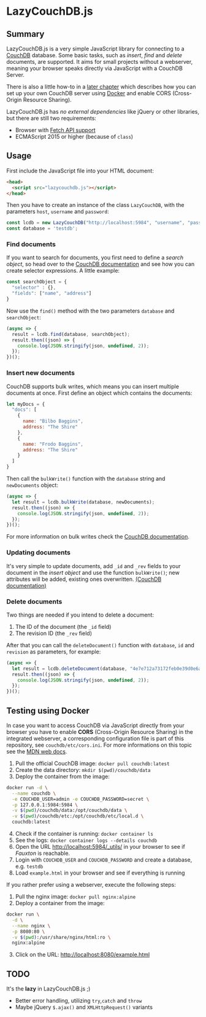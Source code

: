 # LazyCouchDB.js

## Summary

LazyCouchDB.js is a very simple JavaScript library for connecting to a [CouchDB](http://couchdb.apache.org/) database. Some basic tasks, such as _insert_, _find_ and _delete_ documents, are supported. It aims for small projects without a webserver, meaning your browser speaks directly via JavaScript with a CouchDB Server.

There is also a little how-to in a [later chapter](#docker) which describes how you can set up your own CouchDB server using [Docker](https://www.docker.com/) and enable CORS (Cross-Origin Resource Sharing).

LazyCouchDB.js has _no external dependencies_ like jQuery or other libraries, but there are still two requirements:

* Browser with [Fetch API support](https://developer.mozilla.org/en-US/docs/Web/API/Fetch_API#Browser_compatibility)
* ECMAScript 2015 or higher (because of `class`)

## Usage

First include the JavaScript file into your HTML document:

```html
<head>
  <script src="lazycouchdb.js"></script>
</head>
```

Then you have to create an instance of the class `LazyCouchDB`, with the parameters `host`, `username` and `password`:

```javascript
const lcdb = new LazyCouchDB("http://localhost:5984", "username", "password");
const database = 'testdb';
```

### Find documents

If you want to search for documents, you first need to define a _search object_, so head over to the [CouchDB documentation](https://docs.couchdb.org/en/stable/api/database/find.html#operators) and see how you can create selector expressions. A little example:

```javascript
const searchObject = {
  "selector" : {},
  "fields": ["name", "address"]  
}
```

Now use the `find()` method with the two parameters `database` and `searchObject`:

```javascript
(async => {
  result = lcdb.find(database, searchObject);
  result.then((json) => {
    console.log(JSON.stringify(json, undefined, 2));
  });
})();
```

### Insert new documents

CouchDB supports bulk writes, which means you can insert multiple documents at once. First define an object which contains the documents:

```javascript
let myDocs = {
  "docs": [
    {
      name: "Bilbo Baggins",
      address: "The Shire"
    },
    {
      name: "Frodo Baggins",
      address: "The Shire"
    }
  ]
}
```

Then call the `bulkWrite()` function with the `database` string and `newDocuments` object:

```javascript
(async => {
  let result = lcdb.bulkWrite(database, newDocuments);
  result.then((json) => {
    console.log(JSON.stringify(json, undefined, 2));
  });
})();
```

For more information on bulk writes check the [CouchDB documentation](https://docs.couchdb.org/en/stable/api/database/bulk-api.html#inserting-documents-in-bulk).

### Updating documents

It's very simple to update documents, add `_id` and `_rev` fields to your document in the _insert object_ and use the function `bulkWrite()`; new attributes will be added, existing ones overwritten. [(CouchDB documentation)](https://docs.couchdb.org/en/stable/api/database/bulk-api.html#updating-documents-in-bulk)

### Delete documents

Two things are needed if you intend to delete a document:

1. The ID of the document (the `_id` field)
2. The revision ID (the `_rev` field)

After that you can call the `deleteDocument()` function with `database`, `id` and `revision` as parameters, for example:

```javascript
(async => {
  let result = lcdb.deleteDocument(database, "4e7e712a73172feb0e39d0e6a10082a9", "1-55d011d3ce897ec69f9b8402d1f22886");
  result.then((json) => {
    console.log(JSON.stringify(json, undefined, 2));
  });
})();
```

## Testing using Docker <a name="docker"></a>

In case you want to access CouchDB via JavaScript directly from your browser you have to enable __CORS__ (Cross-Origin Resource Sharing) in the integrated webserver, a corresponding configuration file is part of this repository, see `couchdb/etc/cors.ini`. For more informations on this topic see the [MDN web docs](https://developer.mozilla.org/en-US/docs/Web/HTTP/CORS).

1. Pull the official CouchDB image: `docker pull couchdb:latest`
2. Create the data directory: `mkdir $(pwd)/couchdb/data`
3. Deploy the container from the image:

```bash
docker run -d \
  --name couchdb \
  -e COUCHDB_USER=admin -e COUCHDB_PASSWORD=secret \
  -p 127.0.0.1:5984:5984 \
  -v $(pwd)/couchdb/data:/opt/couchdb/data \
  -v $(pwd)/couchdb/etc:/opt/couchdb/etc/local.d \
  couchdb:latest
```

4. Check if the container is running: `docker container ls`
5. See the logs: `docker container logs --details couchdb`
6. Open the URL [http://localhost:5984/_utils/](http://localhost:5984/_utils/) in your browser to see if _Fauxton_ is reachable.
7. Login with `COUCHDB_USER` and `COUCHDB_PASSWORD` and create a database, e.g. `testdb`
8. Load `example.html` in your browser and see if everything is running

If you rather prefer using a webserver, execute the following steps:

1. Pull the nginx image: `docker pull nginx:alpine`
2. Deploy a container from the image:

```bash
docker run \
  -d \
  --name nginx \
  -p 8080:80 \
  -v $(pwd):/usr/share/nginx/html:ro \
  nginx:alpine
```

3. Click on the URL: [http://localhost:8080/example.html](http://localhost:8080/example.html)

## TODO

It's the __lazy__ in LazyCouchDB.js ;)

* Better error handling, utilizing `try`,`catch` and `throw`
* Maybe jQuery `$.ajax()` and `XMLHttpRequest()` variants
